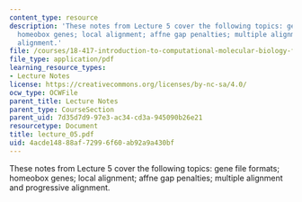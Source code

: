```yaml
---
content_type: resource
description: 'These notes from Lecture 5 cover the following topics: gene file formats;
  homeobox genes; local alignment; affne gap penalties; multiple alignment and progressive
  alignment.'
file: /courses/18-417-introduction-to-computational-molecular-biology-fall-2004/4acde14888af72996f60ab92a9a430bf_lecture_05.pdf
file_type: application/pdf
learning_resource_types:
- Lecture Notes
license: https://creativecommons.org/licenses/by-nc-sa/4.0/
ocw_type: OCWFile
parent_title: Lecture Notes
parent_type: CourseSection
parent_uid: 7d35d7d9-97e3-ac34-cd3a-945090b26e21
resourcetype: Document
title: lecture_05.pdf
uid: 4acde148-88af-7299-6f60-ab92a9a430bf
---
```

These notes from Lecture 5 cover the following topics: gene file formats; homeobox genes; local alignment; affne gap penalties; multiple alignment and progressive alignment.
